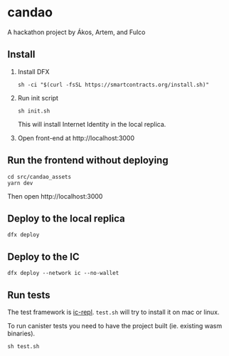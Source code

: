 # candao

A hackathon project by Ákos, Artem, and Fulco

## Install

1. Install DFX
   ```
   sh -ci "$(curl -fsSL https://smartcontracts.org/install.sh)"
   ```
1. Run init script

   ```
   sh init.sh
   ```

   This will install Internet Identity in the local replica.

1. Open front-end at http://localhost:3000

## Run the frontend without deploying

```
cd src/candao_assets
yarn dev
```

Then open http://localhost:3000

## Deploy to the local replica

```
dfx deploy
```

## Deploy to the IC

```
dfx deploy --network ic --no-wallet
```

## Run tests

The test framework is [ic-repl](https://github.com/chenyan2002/ic-repl). `test.sh` will try to install it on mac or linux.

To run canister tests you need to have the project built (ie. existing wasm binaries).

```
sh test.sh
```
